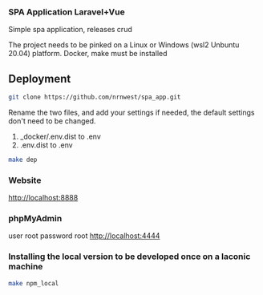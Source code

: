 ### SPA Application Laravel+Vue
Simple spa application, releases crud

The project needs to be pinked on a Linux or Windows (wsl2 Unbuntu 20.04) platform.
Docker, make must be installed
## Deployment

```bash
git clone https://github.com/nrnwest/spa_app.git
```

Rename the two files,
and add your settings if needed, the default settings don't need to be changed.

1. _docker/.env.dist to .env
2. .env.dist to .env

```bash
make dep
````
### Website
<http://localhost:8888>

### phpMyAdmin
user root
password root
<http://localhost:4444>

###  Installing the local version to be developed once on a laconic machine
```bash 
make npm_local
```
